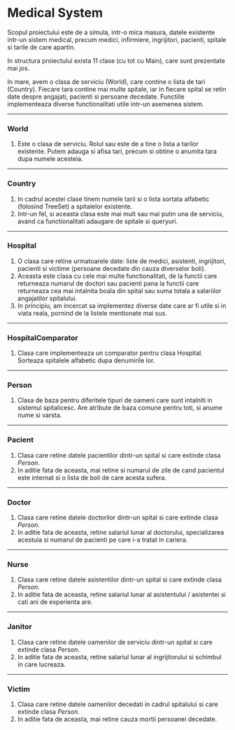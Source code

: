 #  Medical System

Scopul proiectului este de a simula, intr-o mica masura, datele existente intr-un sistem medical, precum medici, infirmiere, ingrijitori, pacienti, spitale si tarile de care apartin.

In structura proiectului exista 11 clase (cu tot cu Main), care sunt prezentate mai jos.

In mare, avem o clasa de serviciu (World), care contine o lista de tari (Country). Fiecare tara contine mai multe spitale, iar in fiecare spital se retin date despre angajati, pacienti si persoane decedate. Functiile implementeaza diverse functionalitati utile intr-un asemenea sistem.

---

### World
1. Este o clasa de serviciu. Rolul sau este de a tine o lista a tarilor existente. Putem adauga si afisa tari, precum si obtine o anumita tara dupa numele acesteia.

---

### Country
1. In cadrul acestei clase tinem numele tarii si o lista sortata alfabetic (folosind TreeSet) a spitalelor existente.
2. Intr-un fel, si aceasta clasa este mai mult sau mai putin una de serviciu, avand ca functionalitati adaugare de spitale si queryuri.

---

### Hospital
1. O clasa care retine urmatoarele date: liste de medici, asistenti, ingrijitori, pacienti si victime (persoane decedate din cauza diverselor boli).
2. Aceasta este clasa cu cele mai multe functionalitati, de la functii care returneaza numarul de doctori sau pacienti pana la functii care returneaza cea mai intalnita boala din spital sau suma totala a salariilor angajatilor spitalului.
3. In principiu, am incercat sa implementez diverse date care ar fi utile si in viata reala, pornind de la listele mentionate mai sus.

---

### HospitalComparator
1. Clasa care implementeaza un comparator pentru clasa Hospital. Sorteaza spitalele alfabetic dupa denumirile lor.

---

### Person
1. Clasa de baza pentru diferitele tipuri de oameni care sunt intalniti in sistemul spitalicesc. Are atribute de baza comune pentru toti, si anume nume si varsta.

---

### Pacient
1. Clasa care retine datele pacientilor dintr-un spital si care extinde clasa *Person*.
2. In aditie fata de aceasta, mai retine si numarul de zile de cand pacientul este internat si o lista de boli de care acesta sufera.

---

### Doctor
1. Clasa care retine datele doctorilor dintr-un spital si care extinde clasa *Person*.
2. In aditie fata de aceasta, retine salariul lunar al doctorului, specializarea acestuia si numarul de pacienti pe care i-a tratat in cariera.

---

### Nurse
1. Clasa care retine datele asistentilor dintr-un spital si care extinde clasa *Person*.
2. In aditie fata de aceasta, retine salariul lunar al asistentului / asistentei si cati ani de experienta are.

---

### Janitor
1. Clasa care retine datele oamenilor de serviciu dintr-un spital si care extinde clasa *Person*.
2. In aditie fata de aceasta, retine salariul lunar al ingrijitorului si schimbul in care lucreaza.

---

### Victim
1. Clasa care retine datele oamenilor decedati in cadrul spitalului si care extinde clasa *Person*.
2. In aditie fata de aceasta, mai retine cauza mortii persoanei decedate.

 
